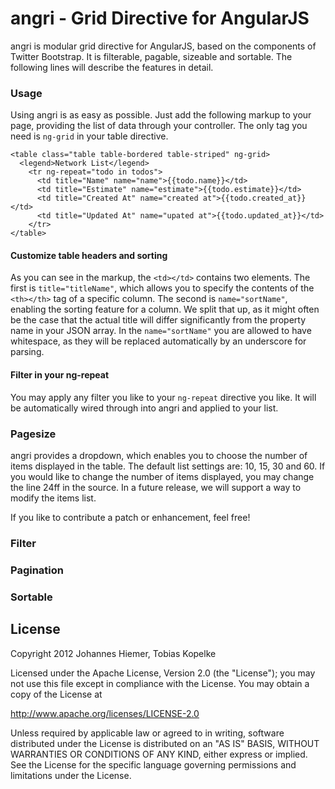 # angri - Grid Directive for AngularJS

angri is modular grid directive for AngularJS, based on the components of Twitter Bootstrap. It is filterable, pagable,
sizeable and sortable. The following lines will describe the features in detail.

### Usage
Using angri is as easy as possible. Just add the following markup to your page, providing the list of data through your 
controller. The only tag you need is ``ng-grid`` in your table directive. 

    <table class="table table-bordered table-striped" ng-grid>    	
      <legend>Network List</legend>
        <tr ng-repeat="todo in todos">
     	  <td title="Name" name="name">{{todo.name}}</td>
	      <td title="Estimate" name="estimate">{{todo.estimate}}</td>
          <td title="Created At" name="created at">{{todo.created_at}}</td>
      	  <td title="Updated At" name="upated at">{{todo.updated_at}}</td>
        </tr>		  
    </table>

#### Customize table headers and sorting
As you can see in the markup, the ``<td></td>`` contains two elements. The first is ``title="titleName"``, which allows
you to specify the contents of the ``<th></th>`` tag of a specific column. The second is
``name="sortName"``, enabling the sorting feature for a column. We split that up, as it might often be the case that
the actual title will differ significantly from the property name in your JSON array. In the ``name="sortName"`` you
are allowed to have whitespace, as they will be replaced automatically by an underscore for parsing.

#### Filter in your ng-repeat
You may apply any filter you like to your ``ng-repeat`` directive you like. It will be automatically wired through
into angri and applied to your list.

### Pagesize
angri provides a dropdown, which enables you to choose the number of items displayed in the table. The default list
settings are: 10, 15, 30 and 60. If you would like to change the number of items displayed, you may change the line 
24ff in the source. In a future release, we will support a way to modify the items list. 

If you like to contribute a patch or enhancement, feel free!

### Filter

### Pagination

### Sortable

## License
 
Copyright 2012 Johannes Hiemer, Tobias Kopelke

Licensed under the Apache License, Version 2.0 (the "License");
you may not use this file except in compliance with the License.
You may obtain a copy of the License at
  
http://www.apache.org/licenses/LICENSE-2.0

Unless required by applicable law or agreed to in writing, software
distributed under the License is distributed on an "AS IS" BASIS,
WITHOUT WARRANTIES OR CONDITIONS OF ANY KIND, either express or implied.
See the License for the specific language governing permissions and
limitations under the License.
